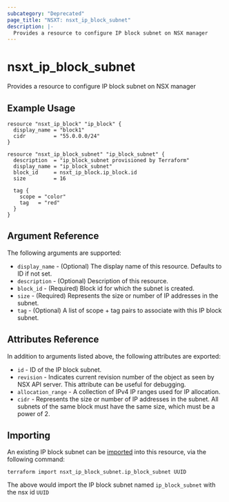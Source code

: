 ```yaml
---
subcategory: "Deprecated"
page_title: "NSXT: nsxt_ip_block_subnet"
description: |-
  Provides a resource to configure IP block subnet on NSX manager
---
```


# nsxt_ip_block_subnet

Provides a resource to configure IP block subnet on NSX manager

## Example Usage

```hcl
resource "nsxt_ip_block" "ip_block" {
  display_name = "block1"
  cidr         = "55.0.0.0/24"
}

resource "nsxt_ip_block_subnet" "ip_block_subnet" {
  description  = "ip_block_subnet provisioned by Terraform"
  display_name = "ip_block_subnet"
  block_id     = nsxt_ip_block.ip_block.id
  size         = 16

  tag {
    scope = "color"
    tag   = "red"
  }
}
```

## Argument Reference

The following arguments are supported:

* `display_name` - (Optional) The display name of this resource. Defaults to ID if not set.
* `description` - (Optional) Description of this resource.
* `block_id` - (Required) Block id for which the subnet is created.
* `size` - (Required) Represents the size or number of IP addresses in the subnet.
* `tag` - (Optional) A list of scope + tag pairs to associate with this IP block subnet.

## Attributes Reference

In addition to arguments listed above, the following attributes are exported:

* `id` - ID of the IP block subnet.
* `revision` - Indicates current revision number of the object as seen by NSX API server. This attribute can be useful for debugging.
* `allocation_range` - A collection of IPv4 IP ranges used for IP allocation.
* `cidr` - Represents the size or number of IP addresses in the subnet. All subnets of the same block must have the same size, which must be a power of 2.

## Importing

An existing IP block subnet can be [imported][docs-import] into this resource, via the following command:

[docs-import]: https://developer.hashicorp.com/terraform/cli/import

```shell
terraform import nsxt_ip_block_subnet.ip_block_subnet UUID
```

The above would import the IP block subnet named `ip_block_subnet` with the nsx id `UUID`
